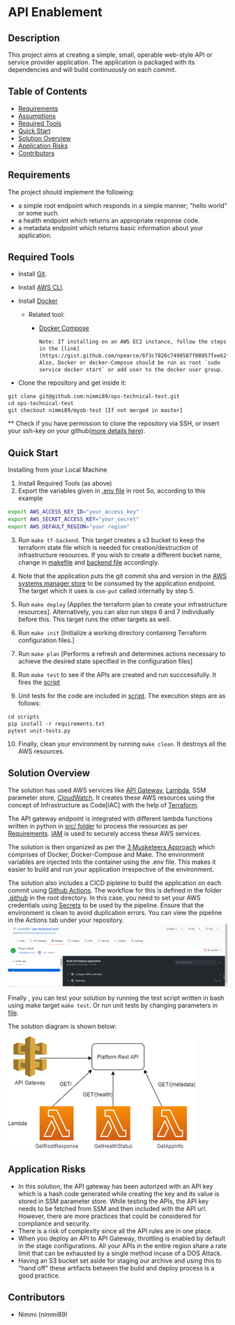 # API Enablement

## Description

This project aims at creating a simple, small, operable web-style API or service provider application. The application is packaged with its dependencies and will build continuously on each commit.

## Table of Contents

- [Requirements](#requirements)
- [Assumptions](#assumptions)
- [Required Tools](#required-tools)
- [Quick Start](#quick-start)
- [Solution Overview](#solution-overview)
- [Application Risks](#application-risks)
- [Contributors](#contributors)

## Requirements

The project should implement the following:

- a simple root endpoint which responds in a simple manner; "hello world" or some such.
- a health endpoint which returns an appropriate response code.
- a metadata endpoint which returns basic information about your application.

## Required Tools

- Install [Git](https://git-scm.com/book/en/v2/Getting-Started-Installing-Git).

- Install [AWS CLI](https://docs.aws.amazon.com/cli/latest/userguide/cli-chap-install.html).

- Install [Docker](https://docs.docker.com/get-docker/)

  - Related tool:

    - [Docker Compose](https://docs.docker.com/compose/install/)

      ```
      Note: If installing on an AWS EC2 instance, follow the steps in the [link](https://gist.github.com/npearce/6f3c7826c7499587f00957fee62f8ee9). Also, Docker or docker-Compose should be run as root `sudo service docker start` or add user to the docker user group.
      ```

- Clone the repository and get inside it:

```
git clone git@github.com:nimmi89/ops-technical-test.git
cd ops-technical-test
git checkout nimmi89/myob-test [If not merged in master]
```

** Check if you have permission to clone the repository via SSH, or insert your ssh-key on your github([more details here](https://help.github.com/en/github/authenticating-to-github/adding-a-new-ssh-key-to-your-github-account)).

## Quick Start

Installing from your Local Machine

1. Install Required Tools (as above)
2. Export the variables given in [.env file](.env) in root So, according to this example

  ```bash
  export AWS_ACCESS_KEY_ID="your_access_key"
  export AWS_SECRET_ACCESS_KEY="your_secret"
  export AWS_DEFAULT_REGION="your region"
  ```

3. Run `make tf-backend`. This target creates a s3 bucket to keep the terraform state file which is needed for creation/destruction of infrastructure resources. If you wish to create a different bucket name, change in [makefile](Makefile) and [backend file](/terraform/_backend.tf) accordingly.

4. Note that the application puts the git commit sha and version in the [AWS systems manager store](https://docs.aws.amazon.com/systems-manager/latest/userguide/systems-manager-parameter-store.html) to be consumed by the application endpoint. The target which it uses is `ssm-put` called internally by step 5.

5. Run `make deploy` [Applies the terraform plan to create your infrastructure resources]. Alternatively, you can also run steps 6 and 7 individually before this. This target runs the other targets as well.

6. Run `make init` [Initialize a working directory containing Terraform configuration files.]

7. Run `make plan` [Performs a refresh and determines actions necessary to achieve the desired state specified in the configuration files]

8. Run `make test` to see if the APIs are created and run succcessfully. It fires the [script](./scripts/test.sh)

9. Unit tests for the code are included in [script](./scripts/unit-tests.py). The execution steps are as follows:

  ```
  cd scripts
  pip install -r requirements.txt
  pytest unit-tests.py
  ```

10. Finally, clean your environment by running `make clean`. It destroys all the AWS resources.

## Solution Overview

The solution has used AWS services like [API Gateway](https://aws.amazon.com/api-gateway/), [Lambda](https://aws.amazon.com/lambda/), SSM parameter store, [CloudWatch](https://aws.amazon.com/cloudwatch/). It creates these AWS resources using the concept of Infrastructure as Code[IAC] with the help of [Terraform](https://www.terraform.io/).

The API gateway endpoint is integrated with different lambda functions written in python in [src/ folder](./src) to process the resources as per [Requirements](#requirements). [IAM](https://docs.aws.amazon.com/IAM/latest/UserGuide/introduction.html) is used to securely access these AWS services.

The solution is then organized as per the [3 Musketeers Approach](https://3musketeers.io/) which comprises of Docker, Docker-Compose and Make. The environment variables are injected into the container using the .env file. This makes it easier to build and run your application irrespective of the environment.

The solution also includes a CICD pipleine to build the application on each commit using [Github Actions](https://docs.github.com/en/free-pro-team@latest/actions). The workflow for this is defined in the folder [.github](/.github/workflows) in the root directory. In this case, you need to set your AWS credentials using [Secrets](https://docs.github.com/en/free-pro-team@latest/actions/reference/encrypted-secrets) to be used by the pipeline. Ensure that the environment is clean to avoid duplication errors. You can view the pipeline in the Actions tab under your repository. ![](images/GithubActions.PNG)

Finally , you can test your solution by running the test script written in bash using make target `make test`. Or run unit tests by changing parameters in [file](./scripts/unit-tests.py).

The solution diagram is shown below:

![](images/ops-technical-test.png)

## Application Risks

- In this solution, the API gateway has been autorized with an API key which is a hash code generated while creating the key and its value is stored in SSM parameter store. While testing the APIs, the API key needs to be fetched from SSM and then included with the API url. However, there are more practices that could be considered for compliance and security.
- There is a risk of complexity since all the API rules are in one place.
- When you deploy an API to API Gateway, throttling is enabled by default in the stage configurations. All your APIs in the entire region share a rate limit that can be exhausted by a single method incase of a DOS Attack.
- Having an S3 bucket set aside for staging our archive and using this to "hand off" these artifacts between the build and deploy process is a good practice.

## Contributors

- Nimmi (nimmi89)
